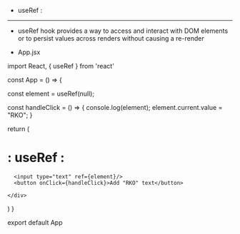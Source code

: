 - useRef :
------------
- useRef hook provides a way to access and interact with DOM elements or to persist values across renders without causing a re-render 

- App.jsx

import React, { useRef } from 'react'

const App = () => {

  const element = useRef(null);

  const handleClick = () => {
    console.log(element);
    element.current.value = "RKO";
  } 

  return (
    <div>
      <h1>: useRef :</h1>

      <input type="text" ref={element}/>
      <button onClick={handleClick}>Add "RKO" text</button>

    </div>
  )
}

export default App

